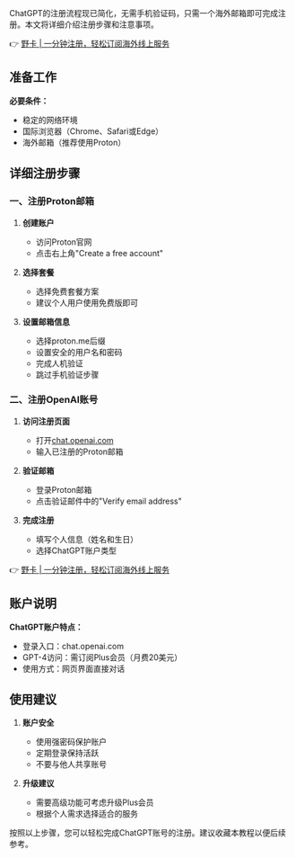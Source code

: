ChatGPT的注册流程现已简化，无需手机验证码，只需一个海外邮箱即可完成注册。本文将详细介绍注册步骤和注意事项。

👉 [野卡 | 一分钟注册，轻松订阅海外线上服务](https://bit.ly/bewildcard)

## 准备工作

**必要条件：**
- 稳定的网络环境
- 国际浏览器（Chrome、Safari或Edge）
- 海外邮箱（推荐使用Proton）

## 详细注册步骤

### 一、注册Proton邮箱

1. **创建账户**
   - 访问Proton官网
   - 点击右上角"Create a free account"

2. **选择套餐**
   - 选择免费套餐方案
   - 建议个人用户使用免费版即可

3. **设置邮箱信息**
   - 选择proton.me后缀
   - 设置安全的用户名和密码
   - 完成人机验证
   - 跳过手机验证步骤

### 二、注册OpenAI账号

1. **访问注册页面**
   - 打开[chat.openai.com](https://chat.openai.com/)
   - 输入已注册的Proton邮箱

2. **验证邮箱**
   - 登录Proton邮箱
   - 点击验证邮件中的"Verify email address"

3. **完成注册**
   - 填写个人信息（姓名和生日）
   - 选择ChatGPT账户类型

👉 [野卡 | 一分钟注册，轻松订阅海外线上服务](https://bit.ly/bewildcard)

## 账户说明

**ChatGPT账户特点：**
- 登录入口：chat.openai.com
- GPT-4访问：需订阅Plus会员（月费20美元）
- 使用方式：网页界面直接对话

## 使用建议

1. **账户安全**
   - 使用强密码保护账户
   - 定期登录保持活跃
   - 不要与他人共享账号

2. **升级建议**
   - 需要高级功能可考虑升级Plus会员
   - 根据个人需求选择适合的服务

按照以上步骤，您可以轻松完成ChatGPT账号的注册。建议收藏本教程以便后续参考。